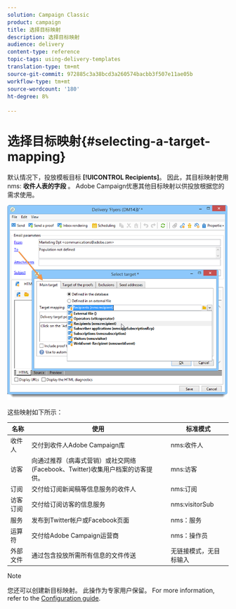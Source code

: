 ```yaml
---
solution: Campaign Classic
product: campaign
title: 选择目标映射
description: 选择目标映射
audience: delivery
content-type: reference
topic-tags: using-delivery-templates
translation-type: tm+mt
source-git-commit: 972885c3a38bcd3a260574bacbb3f507e11ae05b
workflow-type: tm+mt
source-wordcount: '180'
ht-degree: 8%

---
```



# 选择目标映射{#selecting-a-target-mapping}

默认情况下，投放模板目标 **[!UICONTROL Recipients]**。 因此，其目标映射使用nms: **收件人表的字段** 。 Adobe Campaign优惠其他目标映射以供投放根据您的需求使用。

![](assets/delivery_select_mapping.png)

这些映射如下所示：

| 名称 | 使用 | 标准模式 |
|---|---|---|
| 收件人 | 交付到收件人Adobe Campaign库 | nms:收件人 |
| 访客 | 向通过推荐（病毒式营销）或社交网络(Facebook、Twitter)收集用户档案的访客提供。 | mns:访客 |
| 订阅 | 交付给订阅新闻稿等信息服务的收件人 | nms:订阅 |
| 访客订阅 | 交付给订阅访客的信息服务 | nms:visitorSub |
| 服务 | 发布到Twitter帐户或Facebook页面 | nms：服务 |
| 运算符 | 交付给Adobe Campaign运营商 | nms：操作员 |
| 外部文件 | 通过包含投放所需所有信息的文件传送 | 无链接模式，无目标输入 |

>[!NOTE]
>
>您还可以创建新目标映射。 此操作为专家用户保留。 For more information, refer to the [Configuration guide](../../configuration/using/target-mapping.md).
